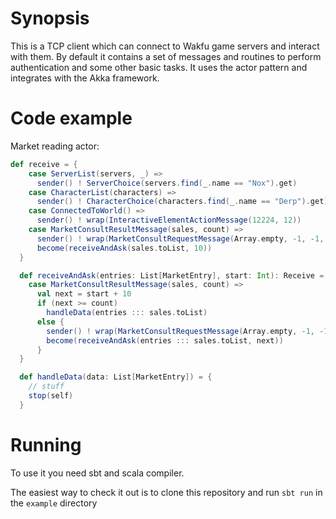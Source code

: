 # Synopsis
This is a TCP client which can connect to Wakfu game servers and interact with them.
By default it contains a set of messages and routines to perform authentication and some other basic tasks.
It uses the actor pattern and integrates with the Akka framework.

# Code example
Market reading actor:
```scala
def receive = {
    case ServerList(servers, _) =>
      sender() ! ServerChoice(servers.find(_.name == "Nox").get)
    case CharacterList(characters) =>
      sender() ! CharacterChoice(characters.find(_.name == "Derp").get)
    case ConnectedToWorld() =>
      sender() ! wrap(InteractiveElementActionMessage(12224, 12))
    case MarketConsultResultMessage(sales, count) =>
      sender() ! wrap(MarketConsultRequestMessage(Array.empty, -1, -1, -1, -1, 10.toShort, lowestMode = false))
      become(receiveAndAsk(sales.toList, 10))
  }

  def receiveAndAsk(entries: List[MarketEntry], start: Int): Receive = {
    case MarketConsultResultMessage(sales, count) =>
      val next = start + 10
      if (next >= count)
        handleData(entries ::: sales.toList)
      else {
        sender() ! wrap(MarketConsultRequestMessage(Array.empty, -1, -1, -1, -1, next.toShort, lowestMode = false))
        become(receiveAndAsk(entries ::: sales.toList, next))
      }
  }

  def handleData(data: List[MarketEntry]) = {
    // stuff
    stop(self)
  }
```

# Running
To use it you need sbt and scala compiler.

The easiest way to check it out is to clone this repository and run `sbt run` in the `example` directory